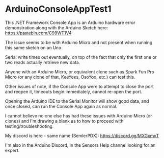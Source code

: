 # ArduinoConsoleAppTest1

This .NET Framework Console App is an Arduino hardware error demonstration along with the Arduino Sketch here:
https://pastebin.com/C99WT1V4

The issue seems to be with Arduino Micro and not present when running this same sketch on an Uno

Serial write times out eventually, on top of the fact that only the first one or two reads actually retrieve new data.

Anyone with an Arduino Micro, or equivalent clone such as Spark Fun Pro Micro (or any clone of that, KeeYees, OsoYoo, etc.) can test this.


Other issues of note, if the Console App were to attempt to close the port and reopen it, timeouts begin immediately, cannot re-open the port.

Opening the Arduino IDE to the Serial Monitor will show good data, and once closed, can run the Console App again as normal.


I cannot believe no one else has had these issues with Arduino Micro (or clones) and I'm drawing a blank as to how to proceed with testing/troubleshooting.


My discord is here - same name (SemlerPDX): https://discord.gg/MXGxmvT

I'm also in the Arduino Discord, in the Sensors Help channel looking for an expert.
